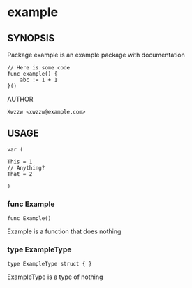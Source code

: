 # example

## SYNOPSIS

Package example is an example package with documentation

	// Here is some code
	func example() {
		abc := 1 + 1
	}()

AUTHOR

	Xwzzw <xwzzw@example.com>

## USAGE

    var (

	This = 1
	// Anything?
	That = 2

    )

### func  Example

    func Example()


Example is a function that does nothing

### type ExampleType

    type ExampleType struct { }


ExampleType is a type of nothing


